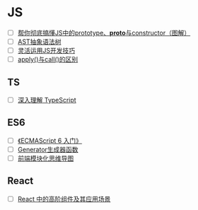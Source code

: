 # JS

- [ ] [帮你彻底搞懂JS中的prototype、**proto**与constructor（图解）](https://blog.csdn.net/cc18868876837/article/details/81211729)
- [ ] [AST抽象语法树](https://segmentfault.com/a/1190000016231512)
- [ ] [灵活运用JS开发技巧](https://juejin.im/post/5cc7afdde51d456e671c7e48)
- [ ] [apply()与call()的区别](https://www.cnblogs.com/lengyuehuahun/p/5643625.html)

## TS

- [ ] [深入理解 TypeScript](https://jkchao.github.io/typescript-book-chinese/)

## ES6

- [ ] [《ECMAScript 6 入门》](http://es6.ruanyifeng.com/)
- [ ] [Generator生成器函数](https://www.cnblogs.com/imwtr/p/5913294.html)
- [ ] [前端模块化思维导图](https://www.processon.com/view/link/5c8409bbe4b02b2ce492286a#map)

## React

- [ ] [React 中的高阶组件及其应用场景](https://juejin.im/post/5c72b97de51d4545c66f75d5)
